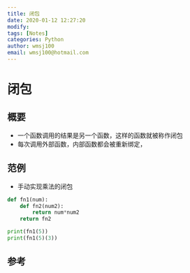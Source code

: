 ```yaml
---
title: 闭包
date: 2020-01-12 12:27:20
modify: 
tags: [Notes]
categories: Python
author: wmsj100
email: wmsj100@hotmail.com
---
```


# 闭包

## 概要

- 一个函数调用的结果是另一个函数，这样的函数就被称作闭包
- 每次调用外部函数，内部函数都会被重新绑定，

## 范例

- 手动实现乘法的闭包
```python
def fn1(num):
    def fn2(num2):
        return num*num2
    return fn2

print(fn1(5))
print(fn1(5)(3))
```

## 参考

